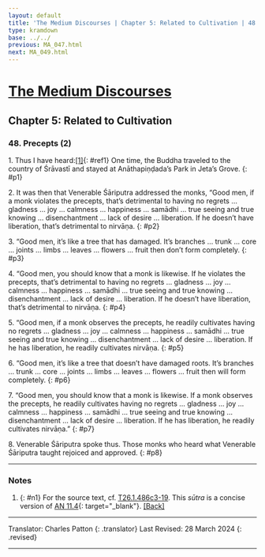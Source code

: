 ```yaml
---
layout: default
title: 'The Medium Discourses | Chapter 5: Related to Cultivation | 48. Precepts (2)'
type: kramdown
base: ../../
previous: MA_047.html
next: MA_049.html
---
```


# [The Medium Discourses](index.html)
## Chapter 5: Related to Cultivation
### 48. Precepts (2)

1\. Thus I have heard:[\[1\]](#n1){: #ref1} One time, the Buddha traveled to the country of Śrāvastī and stayed at Anāthapiṇḍada’s Park in Jeta’s Grove.
{: #p1}

2\. It was then that Venerable Śāriputra addressed the monks, “Good men, if a monk violates the precepts, that’s detrimental to having no regrets … gladness … joy … calmness … happiness … samādhi … true seeing and true knowing … disenchantment … lack of desire … liberation. If he doesn’t have liberation, that’s detrimental to nirvāṇa.
{: #p2}

3\. “Good men, it’s like a tree that has damaged. It’s branches … trunk … core … joints … limbs … leaves … flowers … fruit then don’t form completely.
{: #p3}

4\. “Good men, you should know that a monk is likewise. If he violates the precepts, that’s detrimental to having no regrets … gladness … joy … calmness … happiness … samādhi … true seeing and true knowing … disenchantment … lack of desire … liberation. If he doesn’t have liberation, that’s detrimental to nirvāṇa.
{: #p4}

5\. “Good men, if a monk observes the precepts, he readily cultivates having no regrets … gladness … joy … calmness … happiness … samādhi … true seeing and true knowing … disenchantment … lack of desire … liberation. If he has liberation, he readily cultivates nirvāṇa.
{: #p5}

6\. “Good men, it’s like a tree that doesn’t have damaged roots. It’s branches … trunk … core … joints … limbs … leaves … flowers … fruit then will form completely.
{: #p6}

7\. “Good men, you should know that a monk is likewise. If a monk observes the precepts, he readily cultivates having no regrets … gladness … joy … calmness … happiness … samādhi … true seeing and true knowing … disenchantment … lack of desire … liberation. If he has liberation, he readily cultivates nirvāṇa.”
{: #p7}

8\. Venerable Śāriputra spoke thus. Those monks who heard what Venerable Śāriputra taught rejoiced and approved.
{: #p8}

---

### Notes

1. {: #n1} For the source text, cf. <a href="https://cbetaonline.dila.edu.tw/zh/T01n0026_p0486c03" target="_blank">T26.1.486c3-19</a>. This <em>sūtra</em> is a concise version of [AN 11.4](https://suttacentral.net/an11.4){: target="_blank"}. [\[Back\]](#ref1)

---

Translator: Charles Patton
{: .translator}
Last Revised: 28 March 2024
{: .revised}

---
